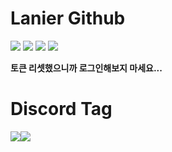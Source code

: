 # Lanier Github
<a href="https://hits.seeyoufarm.com"><img src="https://hits.seeyoufarm.com/api/count/incr/badge.svg?url=https%3A%2F%2Fgithub.com%2FLanyvNPC&count_bg=%2379C83D&title_bg=%23555555&icon=github.svg&icon_color=%23E7E7E7&title=hits&edge_flat=false"/></a>
<img src="https://img.shields.io/badge/Github-000000?style=flat-square&logo=github&logoColor=white"/>
<img src="https://img.shields.io/badge/Visual Studio Code-007ACC?style=flat-square&logo=Visual Studio Code&logoColor=white"/>
<img src="https://img.shields.io/badge/TypeScript-3178C6?style=flat-square&logo=TypeScript&logoColor=white"/>





<strong>토큰 리셋했으니까 로그인해보지 마세요...</strong>

# Discord Tag
<img src="https://img.shields.io/badge/Linvy%231463-5865F2?style=flat-square&logo=discord&logoColor=white"/><img src="https://img.shields.io/badge/Busy Blue%231280-5865F2?style=flat-square&logo=discord&logoColor=white"/>
